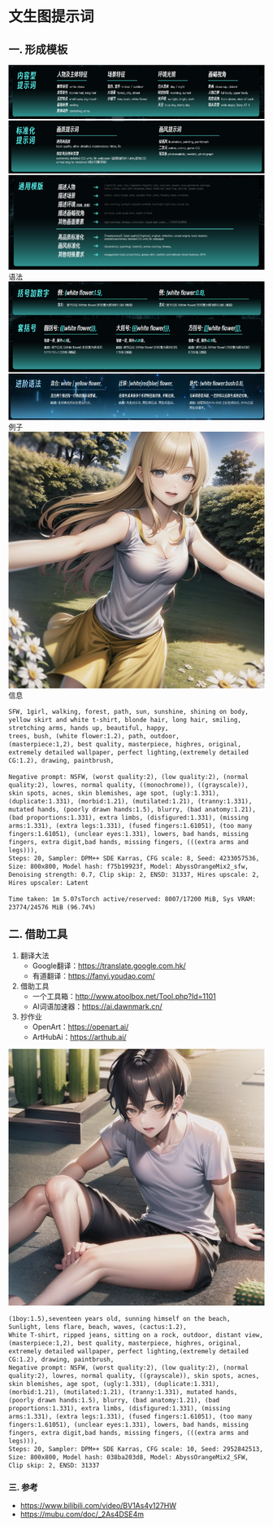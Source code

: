 # 文生图提示词

## 一. 形成模板
![](.images/3cf62c05.png)
![](.images/9eb7195b.png)
![](.images/36416244.png)
语法
![](.images/da987c48.png)
![](.images/1b4b0930.png)
例子
![](.images/2b979a6e.png)
信息
```
SFW, 1girl, walking, forest, path, sun, sunshine, shining on body,
yellow skirt and white t-shirt, blonde hair, long hair, smiling, stretching arms, hands up, beautiful, happy,
trees, bush, (white flower:1.2), path, outdoor,
(masterpiece:1,2), best quality, masterpiece, highres, original, extremely detailed wallpaper, perfect lighting,(extremely detailed CG:1.2), drawing, paintbrush,

Negative prompt: NSFW, (worst quality:2), (low quality:2), (normal quality:2), lowres, normal quality, ((monochrome)), ((grayscale)), skin spots, acnes, skin blemishes, age spot, (ugly:1.331), (duplicate:1.331), (morbid:1.21), (mutilated:1.21), (tranny:1.331), mutated hands, (poorly drawn hands:1.5), blurry, (bad anatomy:1.21), (bad proportions:1.331), extra limbs, (disfigured:1.331), (missing arms:1.331), (extra legs:1.331), (fused fingers:1.61051), (too many fingers:1.61051), (unclear eyes:1.331), lowers, bad hands, missing fingers, extra digit,bad hands, missing fingers, (((extra arms and legs))),
Steps: 20, Sampler: DPM++ SDE Karras, CFG scale: 8, Seed: 4233057536, Size: 800x800, Model hash: f75b19923f, Model: AbyssOrangeMix2_sfw, Denoising strength: 0.7, Clip skip: 2, ENSD: 31337, Hires upscale: 2, Hires upscaler: Latent

Time taken: 1m 5.07sTorch active/reserved: 8007/17200 MiB, Sys VRAM: 23774/24576 MiB (96.74%)
```

## 二. 借助工具
1. 翻译大法
    - Google翻译：https://translate.google.com.hk/
    - 有道翻译：https://fanyi.youdao.com/
2. 借助工具
    - 一个工具箱：http://www.atoolbox.net/Tool.php?Id=1101
    - AI词语加速器：https://ai.dawnmark.cn/
3. 抄作业
    - OpenArt：https://openart.ai/
    - ArtHubAi：https://arthub.ai/
 
![](.images/b6284734.png)
```
(1boy:1.5),seventeen years old, sunning himself on the beach,
Sunlight, lens flare, beach, waves, (cactus:1.2),
White T-shirt, ripped jeans, sitting on a rock, outdoor, distant view,
(masterpiece:1,2), best quality, masterpiece, highres, original, extremely detailed wallpaper, perfect lighting,(extremely detailed CG:1.2), drawing, paintbrush,
Negative prompt: NSFW, (worst quality:2), (low quality:2), (normal quality:2), lowres, normal quality, ((grayscale)), skin spots, acnes, skin blemishes, age spot, (ugly:1.331), (duplicate:1.331), (morbid:1.21), (mutilated:1.21), (tranny:1.331), mutated hands, (poorly drawn hands:1.5), blurry, (bad anatomy:1.21), (bad proportions:1.331), extra limbs, (disfigured:1.331), (missing arms:1.331), (extra legs:1.331), (fused fingers:1.61051), (too many fingers:1.61051), (unclear eyes:1.331), lowers, bad hands, missing fingers, extra digit,bad hands, missing fingers, (((extra arms and legs))),
Steps: 20, Sampler: DPM++ SDE Karras, CFG scale: 10, Seed: 2952842513, Size: 800x800, Model hash: 038ba203d8, Model: AbyssOrangeMix2_SFW, Clip skip: 2, ENSD: 31337

```
### 三. 参考
- https://www.bilibili.com/video/BV1As4y127HW
- https://mubu.com/doc/_2As4DSE4m

